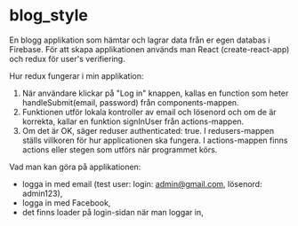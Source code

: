# blog_style

En blogg applikation som hämtar och lagrar data från er egen databas i Firebase.
För att skapa applikationen används man React (create-react-app) och redux för user's verifiering.

Hur redux fungerar i min applikation:
1. När användare klickar på "Log in" knappen, kallas en function som heter handleSubmit(email, password) från components-mappen.
2. Funktionen utför lokala kontroller av email och lösenord och om de är korrekta, kallar en funktion signInUser från actions-mappen.
3. Om det är OK, säger reduser authenticated: true.
I redusers-mappen ställs villkoren för hur applicationen ska fungera. I actions-mappen finns actions eller stegen som utförs när programmet körs.

Vad man kan göra på applikationen:
* logga in med email (test user: login: admin@gmail.com, lösenord: admin123),
* logga in med Facebook,
* det finns loader på login-sidan när man loggar in,
